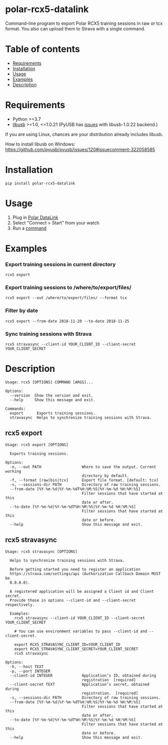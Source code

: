 # polar-rcx5-datalink
Command-line program to export Polar RCX5 training sessions in raw or tcx format. You also can upload them to Strava with a single command.

# Table of contents
- [Requirements](#requirements)
- [Installation](#installation)
- [Usage](#usage)
- [Examples](#examples)
- [Description](#description)

# Requirements
- Python >=3.7
- [libusb](https://libusb.info/) >=1.0, <=1.0.21 (PyUSB has [issues](https://github.com/libusb/libusb/issues/412) with libusb-1.0.22 backend.)


If you are using Linux, chances are your distribution already includes libusb.

How to install libusb on Windows: https://github.com/pyusb/pyusb/issues/120#issuecomment-322058585

# Installation
    pip install polar-rcx5-datalink

# Usage
1. Plug in [Polar DataLink](https://support.polar.com/en/support/tips/Polar_DataLink)
2. Select "Connect > Start" from your watch
3. Run a [command](#description)

# Examples
### Export training sessions in current directory

    rcx5 export

### Export training sessions to /where/to/export/files/

    rcx5 export --out /where/to/export/files/ --format tcx

### Filter by date

    rcx5 export --from-date 2018-11-20 --to-date 2018-11-25

### Sync training sessions with Strava

    rcx5 stravasync --client-id YOUR_CLIENT_ID --client-secret YOUR_CLIENT_SECRET

# Description
    Usage: rcx5 [OPTIONS] COMMAND [ARGS]...

    Options:
      --version  Show the version and exit.
      --help     Show this message and exit.

    Commands:
      export      Exports training sessions.
      stravasync  Helps to synchronize training sessions with Strava.

## rcx5 export
    Usage: rcx5 export [OPTIONS]

      Exports training sessions.

    Options:
      -o, --out PATH                  Where to save the output. Current working 
                                      directory by default.
      -f, --format [raw|bin|tcx]      Export file format. [default: tcx]
      -s, --sessions-dir PATH         Directory of raw training sessions.
      --from-date [%Y-%m-%d|%Y-%m-%dT%H:%M:%S|%Y-%m-%d %H:%M:%S]
                                      Filter sessions that have started at this
                                      date or after.
      --to-date [%Y-%m-%d|%Y-%m-%dT%H:%M:%S|%Y-%m-%d %H:%M:%S]
                                      Filter sessions that have started at this
                                      date or before.
      --help                          Show this message and exit.

## rcx5 stravasync
    Usage: rcx5 stravasync [OPTIONS]

      Helps to synchronize training sessions with Strava.

      Before getting started you need to register an application
      https://strava.com/settings/api (Authorization Callback Domain MUST be
      0.0.0.0).

      A registered application will be assigned a Client id and Client secret.
      Provide those in options --client-id and --client-secret respectively.

      Examples:
        rcx5 stravasync --client-id YOUR_CLIENT_ID --client-secret YOUR_CLIENT_SECRET

        # You can use environment variables to pass --client-id and --client-secret.

        export RCX5_STRAVASYNC_CLIENT_ID=YOUR_CLIENT_ID
        export RCX5_STRAVASYNC_CLIENT_SECRET=YOUR_CLIENT_SECRET
        rcx5 stravasync

    Options:
      -h, --host TEXT
      -p, --port INTEGER
      --client-id INTEGER             Application’s ID, obtained during
                                      registration  [required]
      --client-secret TEXT            Application’s secret, obtained during
                                      registration.  [required]
      -s, --sessions-dir PATH         Directory of raw training sessions.
      --from-date [%Y-%m-%d|%Y-%m-%dT%H:%M:%S|%Y-%m-%d %H:%M:%S]
                                      Filter sessions that have started at this
                                      date or after.
      --to-date [%Y-%m-%d|%Y-%m-%dT%H:%M:%S|%Y-%m-%d %H:%M:%S]
                                      Filter sessions that have started at this
                                      date or before.
      --help                          Show this message and exit.